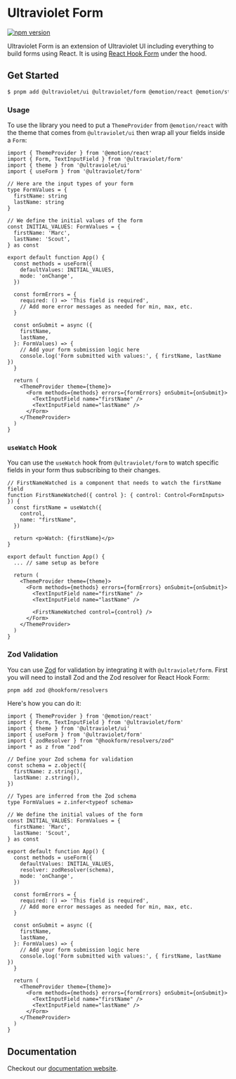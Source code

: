 # Ultraviolet Form

[![npm version](https://badge.fury.io/js/%40ultraviolet%2Fform.svg)](https://badge.fury.io/js/%40ultraviolet%2Fform)

Ultraviolet Form is an extension of Ultraviolet UI including everything to build forms using React.
It is using [React Hook Form](https://react-hook-form.com/) under the hood.

## Get Started

```sh
$ pnpm add @ultraviolet/ui @ultraviolet/form @emotion/react @emotion/styled
```

### Usage

To use the library you need to put a `ThemeProvider` from `@emotion/react` with the theme that comes from `@ultraviolet/ui` then wrap all your fields inside a `Form`:

```tsx
import { ThemeProvider } from '@emotion/react'
import { Form, TextInputField } from '@ultraviolet/form'
import { theme } from '@ultraviolet/ui'
import { useForm } from '@ultraviolet/form'

// Here are the input types of your form
type FormValues = {
  firstName: string
  lastName: string
}

// We define the initial values of the form
const INITIAL_VALUES: FormValues = {
  firstName: 'Marc',
  lastName: 'Scout',
} as const

export default function App() {
  const methods = useForm({
    defaultValues: INITIAL_VALUES,
    mode: 'onChange',
  })
  
  const formErrors = {
    required: () => 'This field is required',
    // Add more error messages as needed for min, max, etc.
  }
  
  const onSubmit = async ({
    firstName,
    lastName,
  }: FormValues) => {
    // Add your form submission logic here
    console.log('Form submitted with values:', { firstName, lastName })
  }

  return (
    <ThemeProvider theme={theme}>
      <Form methods={methods} errors={formErrors} onSubmit={onSubmit}>
        <TextInputField name="firstName" />
        <TextInputField name="lastName" />
      </Form>
    </ThemeProvider>
  )
}
```

###  `useWatch` Hook

You can use the `useWatch` hook from `@ultraviolet/form` to watch specific fields in your form thus subscribing to their changes.

```tsx
// FirstNameWatched is a component that needs to watch the firstName field
function FirstNameWatched({ control }: { control: Control<FormInputs> }) {
  const firstName = useWatch({
    control,
    name: "firstName",
  })

  return <p>Watch: {firstName}</p>
}

export default function App() {
  ... // same setup as before
  
  return (
    <ThemeProvider theme={theme}>
      <Form methods={methods} errors={formErrors} onSubmit={onSubmit}>
        <TextInputField name="firstName" />
        <TextInputField name="lastName" />
        
        <FirstNameWatched control={control} />
      </Form>
    </ThemeProvider>
  )
}
```

### Zod Validation

You can use [Zod](https://zod.dev/) for validation by integrating it with `@ultraviolet/form`. First you will need to install Zod and the Zod resolver for React Hook Form:

```sh
pnpm add zod @hookform/resolvers
```


Here's how you can do it:

```tsx
import { ThemeProvider } from '@emotion/react'
import { Form, TextInputField } from '@ultraviolet/form'
import { theme } from '@ultraviolet/ui'
import { useForm } from '@ultraviolet/form'
import { zodResolver } from "@hookform/resolvers/zod"
import * as z from "zod"

// Define your Zod schema for validation
const schema = z.object({
  firstName: z.string(),
  lastName: z.string(),
})

// Types are inferred from the Zod schema
type FormValues = z.infer<typeof schema>

// We define the initial values of the form
const INITIAL_VALUES: FormValues = {
  firstName: 'Marc',
  lastName: 'Scout',
} as const

export default function App() {
  const methods = useForm({
    defaultValues: INITIAL_VALUES,
    resolver: zodResolver(schema),
    mode: 'onChange',
  })
  
  const formErrors = {
    required: () => 'This field is required',
    // Add more error messages as needed for min, max, etc.
  }
  
  const onSubmit = async ({
    firstName,
    lastName,
  }: FormValues) => {
    // Add your form submission logic here
    console.log('Form submitted with values:', { firstName, lastName })
  }

  return (
    <ThemeProvider theme={theme}>
      <Form methods={methods} errors={formErrors} onSubmit={onSubmit}>
        <TextInputField name="firstName" />
        <TextInputField name="lastName" />
      </Form>
    </ThemeProvider>
  )
}
```

## Documentation

Checkout our [documentation website](https://storybook.ultraviolet.scaleway.com/).
